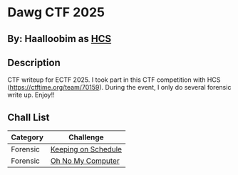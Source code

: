 # Dawg CTF 2025

## By: Haalloobim as [HCS](https://ctftime.org/team/70159) 

## Description 

CTF writeup for ECTF 2025. I took part in this CTF competition with HCS (https://ctftime.org/team/70159). During the event, I only do several forensic write up. Enjoy!!

## Chall List 

| Category | Challenge |
| --- | --- |
| Forensic | [Keeping on Schedule](./KeepingOnSchedule/) |
| Forensic | [Oh No My Computer](./OhNoMyComputer/) |